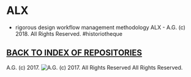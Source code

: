 # ALX
* rigorous design workflow management methodology
ALX - A.G. (c) 2018. All Rights Reserved. #historiotheque

## [BACK TO INDEX OF REPOSITORIES](https://github.com/antiface/Index)

A.G. (c) 2017. ![A.G. (c) 2017. All Rights Reserved](https://historiotheque.files.wordpress.com/2016/12/ag_signature_official_2017_50px_cropped_pink.jpg) All Rights Reserved.
